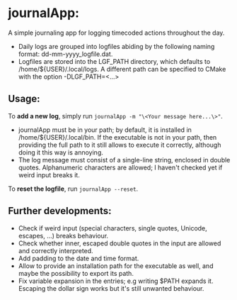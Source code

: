 # journalApp:
A simple journaling app for logging timecoded actions throughout the day.

  * Daily logs are grouped into logfiles abiding by the following naming format: dd-mm-yyyy_logfile.dat. 
  * Logfiles are stored into the LGF_PATH directory, which defaults to /home/${USER}/.local/logs. A different path can be specified to CMake with the option -DLGF_PATH=<...>

## Usage:
To **add a new log**, simply run ```journalApp -m "\<Your message here...\>"```. 

  * journalApp must be in your path; by default, it is installed in /home/${USER}/.local/bin. If the executable is not in your path, then providing the full path to it still allows to execute it correctly, although doing it this way is annoying.
  * The log message must consist of a single-line string, enclosed in double quotes. Alphanumeric characters are allowed; I haven't checked yet if weird input breaks it.

To **reset the logfile**, run ```journalApp --reset```.

## Further developments:

  * Check if weird input (special characters, single quotes, Unicode, escapes, ...) breaks behaviour.
  * Check whether inner, escaped double quotes in the input are allowed and correctly interpreted.
  * Add padding to the date and time format.
  * Allow to provide an installation path for the executable as well, and maybe the possibility to export its path.
  * Fix variable expansion in the entries; e.g writing $PATH expands it. Escaping the dollar sign works but it's still unwanted behaviour.

